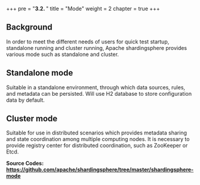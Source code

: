 +++
pre = "<b>3.2. </b>"
title = "Mode"
weight = 2
chapter = true
+++

## Background

In order to meet the different needs of users for quick test startup, standalone running and cluster running, 
Apache shardingsphere provides various mode such as standalone and cluster.

## Standalone mode

Suitable in a standalone environment, through which data sources, rules, and metadata can be persisted. 
Will use H2 database to store configuration data by default.

## Cluster mode

Suitable for use in distributed scenarios which provides metadata sharing and state coordination among multiple computing nodes.
It is necessary to provide registry center for distributed coordination, such as ZooKeeper or Etcd.

**Source Codes: https://github.com/apache/shardingsphere/tree/master/shardingsphere-mode**
